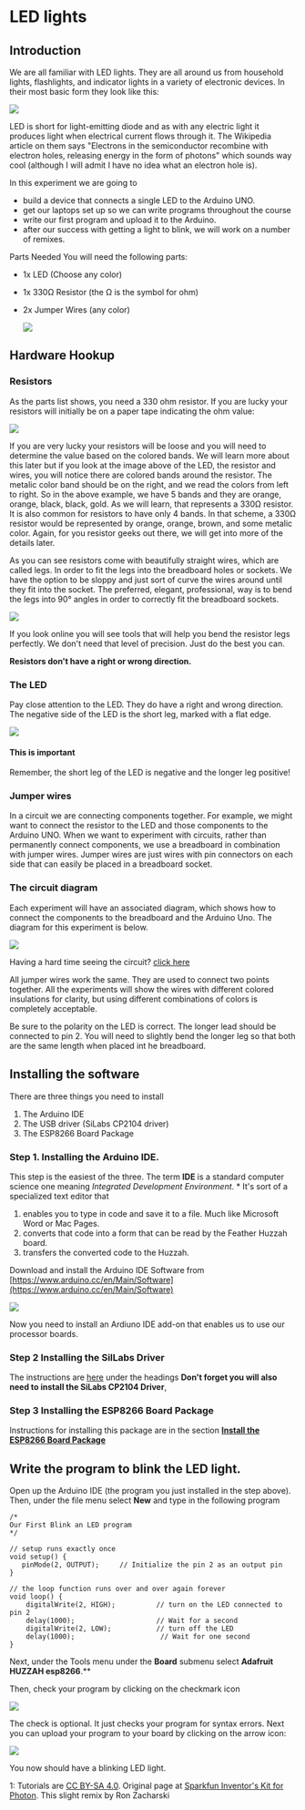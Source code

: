 # LED lights

## Introduction

We are all familiar with LED lights. They are all around us from household lights, flashlights, and indicator lights in a variety of electronic devices. In their most basic form they look like this:

![](/arduino/img/redled.png)

LED is short for light-emitting diode and as with any electric light it produces light when electrical current flows through it. The Wikipedia article on them says "Electrons in the semiconductor recombine with electron holes, releasing energy in the form of photons" which sounds way cool (although I will admit I have no idea what an electron hole is).

In this experiment we are going to

- build a device that connects a single LED to the Arduino UNO.
- get our laptops set up so we can write programs throughout the course
- write our first program and upload it to the Arduino.
- after our success with getting a light to blink, we will work on a number of remixes.

Parts Needed
You will need the following parts:

- 1x LED (Choose any color)
- 1x 330Ω Resistor (the Ω is the symbol for ohm)
- 2x Jumper Wires (any color)

  ![](/arduino/img/combo2.png)

## Hardware Hookup

### Resistors

As the parts list shows, you need a 330 ohm resistor. If you are lucky your resistors will initially be on a paper tape indicating the ohm value:

![](/arduino/img/resistors.png)

If you are very lucky your resistors will be loose and you will need to determine the value based on the colored bands. We will learn more about this later but if you look at the image above of the LED, the resistor and wires, you will notice there are colored bands around the resistor. The metalic color band should be on the right, and we read the colors from left to right. So in the above example, we have 5 bands and they are orange, orange, black, black, gold. As we will learn, that represents a 330Ω resistor. It is also common for resistors to have only 4 bands. In that scheme, a 330Ω resistor would be represented by orange, orange, brown, and some metalic color. Again, for you resistor geeks out there, we will get into more of the details later.

As you can see resistors come with beautifully straight wires, which are called legs. In order to fit the legs into the breadboard holes or sockets. We have the option to be sloppy and just sort of curve the wires around until they fit into the socket. The preferred, elegant, professional, way is to bend the legs into 90° angles in order to correctly fit the breadboard sockets.

![](/arduino/img/resistorBend.png)

If you look online you will see tools that will help you bend the resistor legs perfectly. We don't need that level of precision. Just do the best you can.

**Resistors don't have a right or wrong direction.**

### The LED

Pay close attention to the LED. They do have a right and wrong direction. The negative side of the LED is the short leg, marked with a flat edge.

![](/arduino/img/ledDiagram.png)

#### This is important

Remember, the short leg of the LED is negative and the longer leg positive!

### Jumper wires

In a circuit we are connecting components together. For example, we might want to connect the resistor to the LED and those components to the Arduino UNO. When we want to experiment with circuits, rather than permanently connect components, we use a breadboard in combination with jumper wires. Jumper wires are just wires with pin connectors on each side that can easily be placed in a breadboard socket.

### The circuit diagram

Each experiment will have an associated diagram, which shows how to connect the components to the breadboard and the Arduino Uno. The diagram for this experiment is below.

![](/arduino/img/blinkLed_bb.png)

Having a hard time seeing the circuit? [click here](/arduino/img/BasicLed_bb.png)

All jumper wires work the same. They are used to connect two points together. All the experiments will show the wires with different colored insulations for clarity, but using different combinations of colors is completely acceptable.

Be sure to the polarity on the LED is correct. The longer lead should be connected to pin 2. You will need to slightly bend the longer leg so that both are the same length when placed int he breadboard.

## Installing the software

There are three things you need to install

1. The Arduino IDE
2. The USB driver (SiLabs CP2104 driver)
3. The ESP8266 Board Package

### Step 1. Installing the Arduino IDE.

This step is the easiest of the three. The term **IDE** is a standard computer science one meaning _Integrated Development Environment_. \* It's sort of a specialized text editor that

1. enables you to type in code and save it to a file. Much like Microsoft Word or Mac Pages.
2. converts that code into a form that can be read by the Feather Huzzah board.
3. transfers the converted code to the Huzzah.

Download and install the Arduino IDE Software from [https://www.arduino.cc/en/Main/Software](https://www.arduino.cc/en/Main/Software)

![](pics/arduino.png)

Now you need to install an Ardiuno IDE add-on that enables us to use our processor boards.

### Step 2 Installing the SilLabs Driver

The instructions are [here](https://learn.adafruit.com/adafruit-feather-huzzah-esp8266/pinouts?view=all#using-arduino-ide) under the headings **Don't forget you will also need to install the SiLabs CP2104 Driver**,

### Step 3 Installing the ESP8266 Board Package

Instructions for installing this package are in the section [**Install the ESP8266 Board Package**](https://learn.adafruit.com/adafruit-feather-huzzah-esp8266/pinouts?view=all#install-the-esp8266-board-package-6-10)

## Write the program to blink the LED light.

Open up the Arduino IDE (the program you just installed in the step above). Then, under the file menu select **New** and type in the following program

    /*
    Our First Blink an LED program
    */

    // setup runs exactly once
    void setup() {
       pinMode(2, OUTPUT);     // Initialize the pin 2 as an output pin
    }

    // the loop function runs over and over again forever
    void loop() {
        digitalWrite(2, HIGH);          // turn on the LED connected to pin 2
        delay(1000);                    // Wait for a second
        digitalWrite(2, LOW);           // turn off the LED
        delay(1000);                     // Wait for one second
    }

Next, under the Tools menu under the **Board** submenu select **Adafruit HUZZAH esp8266**.\*\*

Then, check your program by clicking on the checkmark icon

![](pics/check.png)

The check is optional. It just checks your program for syntax errors. Next you can upload your program to your board by clicking on the arrow icon:

![](pics/load.png)

You now should have a blinking LED light.

<a name="myfootnote1">1</a>: Tutorials are [CC BY-SA 4.0](https://creativecommons.org/licenses/by-sa/4.0/). Original page at [Sparkfun Inventor's Kit for Photon](https://learn.sparkfun.com/tutorials/sparkfun-inventors-kit-for-photon-experiment-guide/experiment-1-hello-world-blink-an-led). This slight remix by Ron Zacharski
